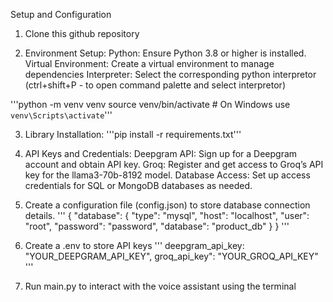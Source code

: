 Setup and Configuration

1) Clone this github repository

2) Environment Setup:
Python: Ensure Python 3.8 or higher is installed.
Virtual Environment: Create a virtual environment to manage dependencies
Interpreter: Select the corresponding python interpretor (ctrl+shift+P - to open command palette and select interpretor)

'''python -m venv venv
source venv/bin/activate  # On Windows use `venv\Scripts\activate`'''

3) Library Installation:
'''pip install -r requirements.txt'''

4) API Keys and Credentials:
Deepgram API: Sign up for a Deepgram account and obtain API key.
Groq: Register and get access to Groq’s API key for the llama3-70b-8192 model.
Database Access: Set up access credentials for SQL or MongoDB databases as needed.

5) Create a configuration file (config.json) to store database connection details.
''' 
{
  "database": {
    "type": "mysql",
    "host": "localhost",
    "user": "root",
    "password": "password",
    "database": "product_db"
  }
}
'''
6) Create a .env to store API keys
''' deepgram_api_key: "YOUR_DEEPGRAM_API_KEY",
    groq_api_key": "YOUR_GROQ_API_KEY"
'''
7) Run main.py to interact with the voice assistant using the terminal